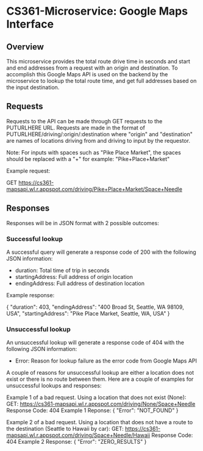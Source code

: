 # CS361-Microservice: Google Maps Interface

## Overview

This microservice provides the total route drive time in seconds and start and end addresses from a request with an origin and destination. To accomplish this Google Maps API is used on the backend by the microservice to lookup the total route time, and get full addresses based on the input destination. 


## Requests

Requests to the API can be made through GET requests to the PUTURLHERE URL. Requests are made in the format of PUTURLHERE/driving/:origin/:destination where "origin" and "destination" are names of locations driving from and driving to input by the requestor.

Note: For inputs with spaces such as "Pike Place Market", the spaces should be replaced with a "+" for example: "Pike+Place+Market"

Example request:

GET https://cs361-mapsapi.wl.r.appspot.com/driving/Pike+Place+Market/Space+Needle


## Responses

Responses will be in JSON format with 2 possible outcomes:

### Successful lookup

A successful query will generate a response code of 200 with the following JSON information:

- duration:         Total time of trip in seconds
- startingAddress:  Full address of origin location
- endingAddress:    Full address of destination location

Example response:

{
    "duration": 403,
    "endingAddress": "400 Broad St, Seattle, WA 98109, USA",
    "startingAddress": "Pike Place Market, Seattle, WA, USA"
}

### Unsuccessful lookup

An unsuccessful lookup will generate a response code of 404 with the following JSON information:

- Error:          Reason for lookup failure as the error code from Google Maps API

A couple of reasons for unsuccessful lookup are either a location does not exist or there is no route between them. Here are a couple of examples for unsuccessful lookups and responses:

Example 1 of a bad request. Using a location that does not exist (None):
GET: https://cs361-mapsapi.wl.r.appspot.com/driving/None/Space+Needle
Response Code: 404
Example 1 Reponse:
{
    "Error": "NOT_FOUND"
}

Example 2 of a bad request. Using a location that does not have a route to the destination (Seattle to Hawaii by car):
GET: https://cs361-mapsapi.wl.r.appspot.com/driving/Space+Needle/Hawaii
Response Code: 404
Example 2 Response:
{
    "Error": "ZERO_RESULTS"
}

